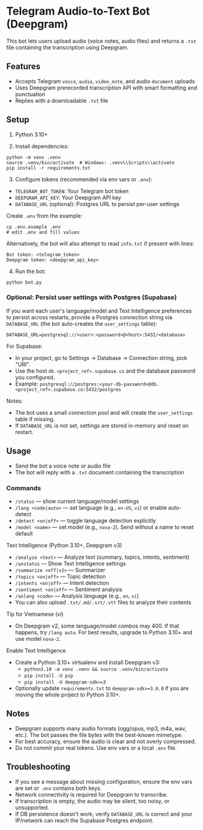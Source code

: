 # Telegram Audio-to-Text Bot (Deepgram)

This bot lets users upload audio (voice notes, audio files) and returns a `.txt` file containing the transcription using Deepgram.

## Features
- Accepts Telegram `voice`, `audio`, `video_note`, and audio `document` uploads
- Uses Deepgram prerecorded transcription API with smart formatting and punctuation
- Replies with a downloadable `.txt` file

## Setup

1) Python 3.10+

2) Install dependencies:
```
python -m venv .venv
source .venv/bin/activate  # Windows: .venv\\Scripts\\activate
pip install -r requirements.txt
```

3) Configure tokens (recommended via env vars or `.env`):
- `TELEGRAM_BOT_TOKEN`: Your Telegram bot token
- `DEEPGRAM_API_KEY`: Your Deepgram API key
 - `DATABASE_URL` (optional): Postgres URL to persist per-user settings

Create `.env` from the example:
```
cp .env.example .env
# edit .env and fill values
```

Alternatively, the bot will also attempt to read `info.txt` if present with lines:
```
Bot token: <telegram_token>
Deepgram token: <deepgram_api_key>
```

4) Run the bot:
```
python bot.py
```

### Optional: Persist user settings with Postgres (Supabase)

If you want each user's language/model and Text Intelligence preferences to persist across restarts, provide a Postgres connection string via `DATABASE_URL` (the bot auto-creates the `user_settings` table):

```
DATABASE_URL=postgresql://<user>:<password>@<host>:5432/<database>
```

For Supabase:
- In your project, go to Settings → Database → Connection string, pick "URI".
- Use the host `db.<project_ref>.supabase.co` and the database password you configured.
- Example:
  `postgresql://postgres:<your-db-password>@db.<project_ref>.supabase.co:5432/postgres`

Notes:
- The bot uses a small connection pool and will create the `user_settings` table if missing.
- If `DATABASE_URL` is not set, settings are stored in-memory and reset on restart.

## Usage
- Send the bot a voice note or audio file
- The bot will reply with a `.txt` document containing the transcription

### Commands
- `/status` — show current language/model settings
- `/lang <code|auto>` — set language (e.g., `en-US`, `vi`) or enable auto-detect
- `/detect <on|off>` — toggle language detection explicitly
- `/model <name>` — set model (e.g., `nova-2`). Send without a name to reset default

Text Intelligence (Python 3.10+, Deepgram v3)
- `/analyze <text>` — Analyze text (summary, topics, intents, sentiment)
- `/anstatus` — Show Text Intelligence settings
- `/summarize <off|v2>` — Summarizer
- `/topics <on|off>` — Topic detection
- `/intents <on|off>` — Intent detection
- `/sentiment <on|off>` — Sentiment analysis
- `/anlang <code>` — Analysis language (e.g., `en`, `vi`)
- You can also upload `.txt/.md/.srt/.vtt` files to analyze their contents

Tip for Vietnamese (vi)
- On Deepgram v2, some language/model combos may 400. If that happens, try `/lang auto`. For best results, upgrade to Python 3.10+ and use model `nova-2`.

Enable Text Intelligence
- Create a Python 3.10+ virtualenv and install Deepgram v3:
  - `python3.10 -m venv .venv && source .venv/bin/activate`
  - `pip install -U pip`
  - `pip install -U deepgram-sdk>=3`
- Optionally update `requirements.txt` to `deepgram-sdk>=3.0.0` if you are moving the whole project to Python 3.10+.

## Notes
- Deepgram supports many audio formats (ogg/opus, mp3, m4a, wav, etc.). The bot passes the file bytes with the best-known mimetype.
- For best accuracy, ensure the audio is clear and not overly compressed.
- Do not commit your real tokens. Use env vars or a local `.env` file.

## Troubleshooting
- If you see a message about missing configuration, ensure the env vars are set or `.env` contains both keys.
- Network connectivity is required for Deepgram to transcribe.
- If transcription is empty, the audio may be silent, too noisy, or unsupported.
 - If DB persistence doesn't work, verify `DATABASE_URL` is correct and your IP/network can reach the Supabase Postgres endpoint.
